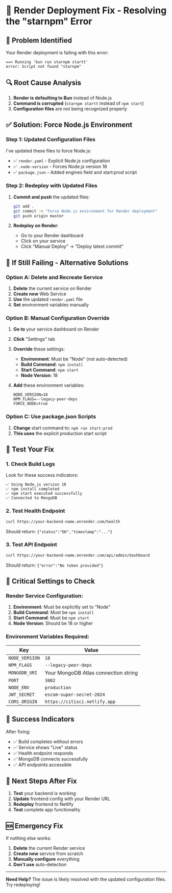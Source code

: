 # 🔧 Render Deployment Fix - Resolving the "starnpm" Error

## 🚨 **Problem Identified**
Your Render deployment is failing with this error:
```
==> Running 'bun run starnpm startt'
error: Script not found "starnpm"
```

## 🔍 **Root Cause Analysis**
1. **Render is defaulting to Bun** instead of Node.js
2. **Command is corrupted** (`starnpm startt` instead of `npm start`)
3. **Configuration files** are not being recognized properly

## ✅ **Solution: Force Node.js Environment**

### **Step 1: Updated Configuration Files**
I've updated these files to force Node.js:
- ✅ `render.yaml` - Explicit Node.js configuration
- ✅ `.node-version` - Forces Node.js version 18
- ✅ `package.json` - Added engines field and start:prod script

### **Step 2: Redeploy with Updated Files**
1. **Commit and push** the updated files:
   ```bash
   git add .
   git commit -m "Force Node.js environment for Render deployment"
   git push origin master
   ```

2. **Redeploy on Render**:
   - Go to your Render dashboard
   - Click on your service
   - Click "Manual Deploy" → "Deploy latest commit"

## 🚨 **If Still Failing - Alternative Solutions**

### **Option A: Delete and Recreate Service**
1. **Delete** the current service on Render
2. **Create new** Web Service
3. **Use** the updated `render.yaml` file
4. **Set** environment variables manually

### **Option B: Manual Configuration Override**
1. **Go to** your service dashboard on Render
2. **Click** "Settings" tab
3. **Override** these settings:
   - **Environment**: Must be "Node" (not auto-detected)
   - **Build Command**: `npm install`
   - **Start Command**: `npm start`
   - **Node Version**: 18

4. **Add** these environment variables:
   ```
   NODE_VERSION=18
   NPM_FLAGS=--legacy-peer-deps
   FORCE_NODE=true
   ```

### **Option C: Use package.json Scripts**
1. **Change** start command to: `npm run start:prod`
2. **This uses** the explicit production start script

## 🧪 **Test Your Fix**

### **1. Check Build Logs**
Look for these success indicators:
```
✅ Using Node.js version 18
✅ npm install completed
✅ npm start executed successfully
✅ Connected to MongoDB
```

### **2. Test Health Endpoint**
```bash
curl https://your-backend-name.onrender.com/health
```
Should return: `{"status":"OK","timestamp":"..."}`

### **3. Test API Endpoint**
```bash
curl https://your-backend-name.onrender.com/api/admin/dashboard
```
Should return: `{"error":"No token provided"}`

## 🚨 **Critical Settings to Check**

### **Render Service Configuration:**
1. **Environment**: Must be explicitly set to "Node"
2. **Build Command**: Must be `npm install`
3. **Start Command**: Must be `npm start`
4. **Node Version**: Should be 18 or higher

### **Environment Variables Required:**
| Key | Value |
|-----|-------|
| `NODE_VERSION` | `18` |
| `NPM_FLAGS` | `--legacy-peer-deps` |
| `MONGODB_URI` | Your MongoDB Atlas connection string |
| `PORT` | `3002` |
| `NODE_ENV` | `production` |
| `JWT_SECRET` | `escom-super-secret-2024` |
| `CORS_ORIGIN` | `https://citisci.netlify.app` |

## 🎯 **Success Indicators**
After fixing:
- ✅ Build completes without errors
- ✅ Service shows "Live" status
- ✅ Health endpoint responds
- ✅ MongoDB connects successfully
- ✅ API endpoints accessible

## 🔄 **Next Steps After Fix**
1. **Test** your backend is working
2. **Update** frontend config with your Render URL
3. **Redeploy** frontend to Netlify
4. **Test** complete app functionality

## 🆘 **Emergency Fix**
If nothing else works:
1. **Delete** the current Render service
2. **Create new** service from scratch
3. **Manually configure** everything
4. **Don't use** auto-detection

---
**Need Help?** The issue is likely resolved with the updated configuration files. Try redeploying! 